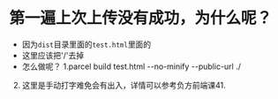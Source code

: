 # 第一遍上次上传没有成功，为什么呢？
* 因为`dist`目录里面的`test.html`里面的<script src="/test.afa13219.js"></script>
* 这里应该把'/'去掉
* 怎么做呢？
1.parcel build test.html --no-minify --public-url ./
2. 这里是手动打字难免会有出入，详情可以参考负方前端课41.

